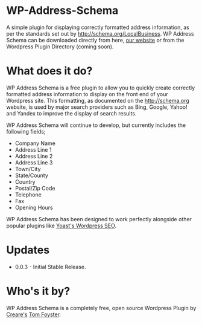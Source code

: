 WP-Address-Schema
=================

A simple plugin for displaying correctly formatted address information, as per the standards set out by http://schema.org/LocalBusiness. WP Address Schema can be downloaded directly from here, [our website](https://www.creare.co.uk/services/wp-address-schema) or from the Wordpress Plugin Directory (coming soon).

What does it do?
================

WP Address Schema is a free plugin to allow you to quickly create correctly formatted address information to display on the front end of your Wordpress site. This formatting, as documented on the http://schema.org website, is used by major search providers such as Bing, Google, Yahoo! and Yandex to improve the display of search results.

WP Address Schema will continue to develop, but currently includes the following fields;
* Company Name
* Address Line 1
* Address Line 2
* Address Line 3
* Town/City
* State/County
* Country
* Postal/Zip Code
* Telephone
* Fax
* Opening Hours

WP Address Schema has been designed to work perfectly alongside other popular plugins like [Yoast's Wordpress SEO](http://wordpress.org/plugins/wordpress-seo/).

Updates
=======

* 0.0.3 - Initial Stable Release.

Who's it by?
============

WP Address Schema is a completely free, open source Wordpress Plugin by [Creare's](http://www.creare.co.uk) [Tom Foyster](http://twitter.com/tomfoyster).


